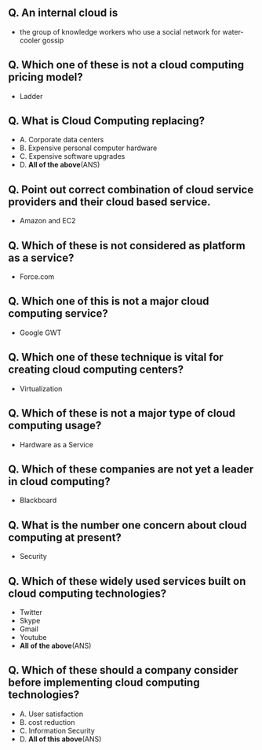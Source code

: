 ## Q. An internal cloud is
- the group of knowledge workers who use a social network for water- cooler gossip

## Q. Which one of these is not a cloud computing pricing model?
- Ladder

## Q. What is Cloud Computing replacing?
- A. Corporate data centers
- B. Expensive personal computer hardware
- C. Expensive software upgrades
- D. <b>All of the above</b>(ANS)

## Q. Point out correct combination of cloud service providers and their cloud based service.
- Amazon and EC2

## Q. Which of these is not considered as platform as a service?
- Force.com

## Q. Which one of this is not a major cloud computing service?
- Google GWT

## Q. Which one of these technique is vital for creating cloud computing centers?
- Virtualization

## Q. Which of these is not a major type of cloud computing usage?
- Hardware as a Service

## Q. Which of these companies are not yet a leader in cloud computing?
- Blackboard

## Q. What is the number one concern about cloud computing at present?
- Security

## Q. Which of these widely used services built on cloud computing technologies?
- Twitter
- Skype
- Gmail
- Youtube
- <b>All of the above</b>(ANS)

## Q. Which of these should a company consider before implementing cloud computing technologies?
- A. User satisfaction
- B. cost reduction
- C. Information Security
- D. <b>All of this above</b>(ANS)
